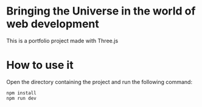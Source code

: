 # Bringing the Universe in the world of web development

This is a portfolio project made with Three.js

# How to use it

Open the directory containing the project and run the following command:

```
npm install
npm run dev
```

